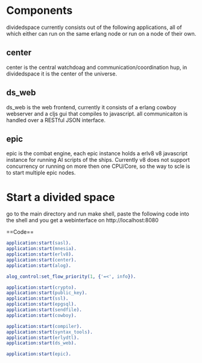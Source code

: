 Components
==========

dividedspace currently consists out of the following applications, all of which
either can run on the same erlang node or run on a node of their own.

center
------

center is the central watchdoag and communication/coordination hup, 
in dividedspace it is the center of the universe.

ds_web
------

ds_web is the web frontend, currently it consists of a erlang cowboy
webserver and a cljs gui that compiles to javascript. all communicaiton
is handled over a RESTful JSON interface.

epic
----

epic is the combat engine, each epic instance holds a erlv8 v8 javascript
instance for running AI scripts of the ships. Currently v8 does not support
concurrency or running on more then one CPU/Core, so the way to scle is to start
multiple epic nodes.



Start a divided space
=====================

go to the main directory and run make shell, 
paste the following code into the shell and you get a webinterface on 
http://localhost:8080

==Code==

```erlang
application:start(sasl).
application:start(mnesia).
application:start(erlv8).
application:start(center).
application:start(alog).

alog_control:set_flow_priority(1, {'=<', info}).

application:start(crypto).
application:start(public_key).
application:start(ssl).
application:start(epgsql).
application:start(sendfile).
application:start(cowboy).

application:start(compiler).
application:start(syntax_tools).
application:start(erlydtl).
application:start(ds_web).

application:start(epic).
```